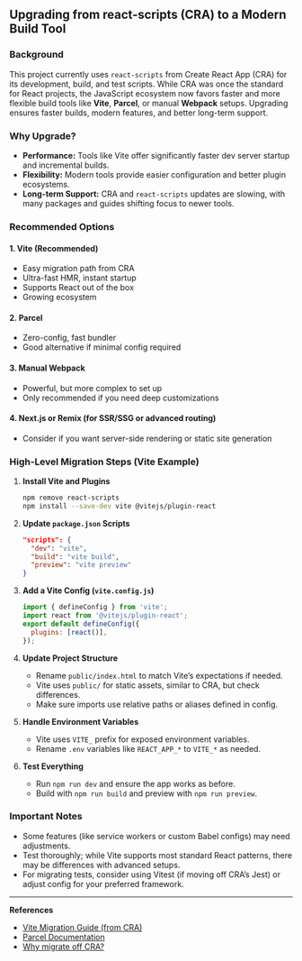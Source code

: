 ## Upgrading from react-scripts (CRA) to a Modern Build Tool

### Background
This project currently uses `react-scripts` from Create React App (CRA) for its development, build, and test scripts. While CRA was once the standard for React projects, the JavaScript ecosystem now favors faster and more flexible build tools like **Vite**, **Parcel**, or manual **Webpack** setups. Upgrading ensures faster builds, modern features, and better long-term support.

### Why Upgrade?
- **Performance:** Tools like Vite offer significantly faster dev server startup and incremental builds.
- **Flexibility:** Modern tools provide easier configuration and better plugin ecosystems.
- **Long-term Support:** CRA and `react-scripts` updates are slowing, with many packages and guides shifting focus to newer tools.

### Recommended Options
#### 1. Vite (Recommended)
  - Easy migration path from CRA
  - Ultra-fast HMR, instant startup
  - Supports React out of the box
  - Growing ecosystem

#### 2. Parcel
  - Zero-config, fast bundler
  - Good alternative if minimal config required

#### 3. Manual Webpack
  - Powerful, but more complex to set up
  - Only recommended if you need deep customizations

#### 4. Next.js or Remix (for SSR/SSG or advanced routing)
  - Consider if you want server-side rendering or static site generation

### High-Level Migration Steps (Vite Example)
1. **Install Vite and Plugins**
   ```bash
   npm remove react-scripts
   npm install --save-dev vite @vitejs/plugin-react
   ```

2. **Update `package.json` Scripts**
   ```json
   "scripts": {
     "dev": "vite",
     "build": "vite build",
     "preview": "vite preview"
   }
   ```

3. **Add a Vite Config (`vite.config.js`)**
   ```js
   import { defineConfig } from 'vite';
   import react from '@vitejs/plugin-react';
   export default defineConfig({
     plugins: [react()],
   });
   ```

4. **Update Project Structure**
   - Rename `public/index.html` to match Vite’s expectations if needed.
   - Vite uses `public/` for static assets, similar to CRA, but check differences.
   - Make sure imports use relative paths or aliases defined in config.

5. **Handle Environment Variables**
   - Vite uses `VITE_` prefix for exposed environment variables.
   - Rename `.env` variables like `REACT_APP_*` to `VITE_*` as needed.

6. **Test Everything**
   - Run `npm run dev` and ensure the app works as before.
   - Build with `npm run build` and preview with `npm run preview`.

### Important Notes
- Some features (like service workers or custom Babel configs) may need adjustments.
- Test thoroughly; while Vite supports most standard React patterns, there may be differences with advanced setups.
- For migrating tests, consider using Vitest (if moving off CRA’s Jest) or adjust config for your preferred framework.

---
**References**
- [Vite Migration Guide (from CRA)](https://vitejs.dev/guide/#scaffolding-your-first-vite-project)
- [Parcel Documentation](https://parceljs.org/)
- [Why migrate off CRA?](https://blog.logrocket.com/how-to-migrate-create-react-app-to-vite/)
